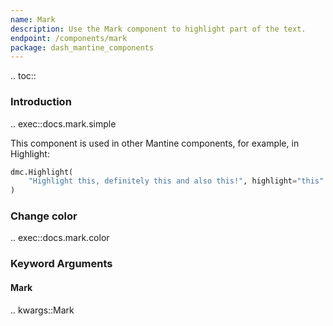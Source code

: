 ```yaml
---
name: Mark
description: Use the Mark component to highlight part of the text.
endpoint: /components/mark
package: dash_mantine_components
---
```


.. toc::

### Introduction

.. exec::docs.mark.simple
  
This component is used in other Mantine components, for example, in Highlight:

```python
dmc.Highlight(
    "Highlight this, definitely this and also this!", highlight="this"
)
```
### Change color

.. exec::docs.mark.color

### Keyword Arguments

#### Mark

.. kwargs::Mark
